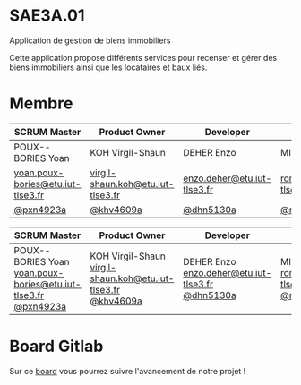 # SAE3A.01
Application de gestion de biens immobiliers

Cette application propose différents services pour recenser et gérer des biens immobiliers ainsi que les locataires et baux liés.

# Membre
| SCRUM Master | Product Owner | Developer | Developer |
| -------- | ------- | ------- | ------- |
| POUX--BORIES Yoan | KOH Virgil-Shaun | DEHER Enzo | MIEGEMOLLE Romain |
| yoan.poux-bories@etu.iut-tlse3.fr | virgil-shaun.koh@etu.iut-tlse3.fr | enzo.deher@etu.iut-tlse3.fr | romain.miegemolle@etu.iut-tlse3.fr |
| [@pxn4923a](https://gitlab.info.iut-tlse3.fr/pxn4923a) | [@khv4609a](https://gitlab.info.iut-tlse3.fr/khv4609a) | [@dhn5130a](https://gitlab.info.iut-tlse3.fr/dhn5130a) | [@mgr5145a](https://gitlab.info.iut-tlse3.fr/mgr5145a) |


| SCRUM Master | Product Owner | Developer | Developer |
| -------- | ------- | ------- | ------- |
| POUX--BORIES Yoan <br> yoan.poux-bories@etu.iut-tlse3.fr <br> [@pxn4923a](https://gitlab.info.iut-tlse3.fr/pxn4923a)| KOH Virgil-Shaun <br> virgil-shaun.koh@etu.iut-tlse3.fr <br> [@khv4609a](https://gitlab.info.iut-tlse3.fr/khv4609a) | DEHER Enzo <br> enzo.deher@etu.iut-tlse3.fr <br> [@dhn5130a](https://gitlab.info.iut-tlse3.fr/dhn5130a) | MIEGEMOLLE Romain <br> romain.miegemolle@etu.iut-tlse3.fr <br> [@mgr5145a](https://gitlab.info.iut-tlse3.fr/mgr5145a) |

# Board Gitlab
Sur ce [board](https://gitlab.info.iut-tlse3.fr/pxn4923a/saea3.01/-/boards) vous pourrez suivre l'avancement de notre projet !
